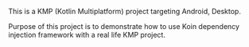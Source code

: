 This is a KMP (Kotlin Multiplatform) project targeting Android, Desktop.

Purpose of this project is to demonstrate how to use Koin dependency injection framework with a real life KMP project. 